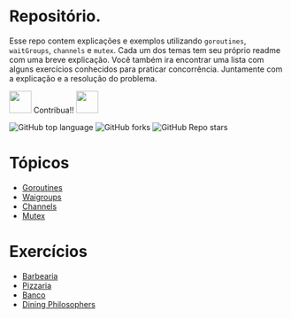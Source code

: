 # Repositório.
Esse repo contem explicações e exemplos utilizando `goroutines`, `waitGroups`, `channels` e `mutex`. Cada um dos temas tem seu próprio readme com uma breve explicação.
Você também ira encontrar uma lista com alguns exercícios conhecidos para praticar concorrência. Juntamente com a explicação e a resolução do problema.

<code><img height="40" src="https://user-images.githubusercontent.com/75685022/186163773-96a452e4-b570-4e5f-84e2-c591c8b0adbe.png"></code>
 Contribua!! <code><img height="40" src="https://user-images.githubusercontent.com/75685022/186163773-96a452e4-b570-4e5f-84e2-c591c8b0adbe.png"></code>


![GitHub top language](https://img.shields.io/github/languages/top/mariarobertap/go-concurrency?color=green)
![GitHub forks](https://img.shields.io/github/forks/mariarobertap/go-concurrency?style=social)
![GitHub Repo stars](https://img.shields.io/github/stars/mariarobertap/go-concurrency?style=social)



# Tópicos

-  [Goroutines](https://github.com/mariarobertap/go-concurrency/tree/main/goroutine) 
-  [Waigroups](https://github.com/mariarobertap/go-concurrency/tree/main/waitGroups) 
-  [Channels](https://github.com/mariarobertap/go-concurrency/tree/main/channels) 
-  [Mutex](https://github.com/mariarobertap/go-concurrency/tree/main/Mutex) 


# Exercícios 

-  [Barbearia](https://github.com/mariarobertap/go-concurrency/tree/main/exercicios/barberShop) 
-  [Pizzaria](https://github.com/mariarobertap/go-concurrency/tree/main/exercicios/pizzaria) 
-  [Banco](https://github.com/mariarobertap/go-concurrency/tree/main/exercicios/BankBalance) 
-  [Dining Philosophers](https://github.com/mariarobertap/go-concurrency/tree/main/exercicios/diningPhilosophers) 


